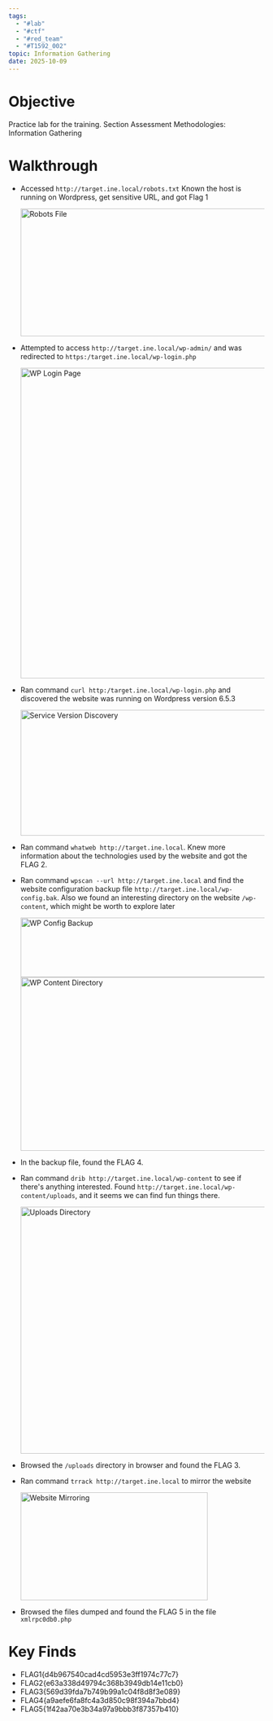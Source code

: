 ```yaml
---
tags:
  - "#lab"
  - "#ctf"
  - "#red_team"
  - "#T1592_002"
topic: Information Gathering
date: 2025-10-09
---
```

# Objective

Practice lab for the training. Section Assessment Methodologies: Information Gathering

# Walkthrough

- Accessed `http://target.ine.local/robots.txt` Known the host is running on Wordpress, get sensitive URL, and got Flag 1

  <img width="677" height="251" alt="Robots File" src="https://github.com/user-attachments/assets/c2a6ac34-37b0-4f06-b074-6bea8337f4d6" />

- Attempted to access `http://target.ine.local/wp-admin/` and was redirected to `https:/target.ine.local/wp-login.php`

  <img width="1015" height="610" alt="WP Login Page" src="https://github.com/user-attachments/assets/aae84215-d9b4-4dfe-81cb-048be4a50ced" />

- Ran command `curl http:/target.ine.local/wp-login.php` and discovered the website was running on Wordpress version 6.5.3

  <img width="911" height="247" alt="Service Version Discovery" src="https://github.com/user-attachments/assets/abdd860c-dc17-4ae8-8142-573dea39f33c" />

- Ran command `whatweb http://target.ine.local`. Knew more information about the technologies used by the website and got the FLAG 2.
  
- Ran command `wpscan --url http://target.ine.local` and find the website configuration backup file `http://target.ine.local/wp-config.bak`. Also we found an interesting directory on the website `/wp-content`, which might be worth to explore later

  <img width="791" height="117" alt="WP Config Backup" src="https://github.com/user-attachments/assets/9ccf227f-3822-4a08-b714-254344a41e0d" />

  <img width="1241" height="341" alt="WP Content Directory" src="https://github.com/user-attachments/assets/17e33b4b-0e4b-42da-8260-a558b1a214a4" />


- In the backup file, found the FLAG 4.

- Ran command `drib http://target.ine.local/wp-content` to see if there's anything interested. Found `http://target.ine.local/wp-content/uploads`, and it seems we can find fun things there.

  <img width="736" height="485" alt="Uploads Directory" src="https://github.com/user-attachments/assets/8ef8af64-4995-4c98-8a49-0e7df2b89086" />

- Browsed the `/uploads` directory in browser and found the FLAG 3.

- Ran command `trrack http://target.ine.local` to mirror the website

  <img width="368" height="212" alt="Website Mirroring" src="https://github.com/user-attachments/assets/483203e8-2a90-4da7-af8a-cbe19ad97bfa" />

- Browsed the files dumped and found the FLAG 5 in the file `xmlrpc0db0.php`

# Key Finds
- FLAG1{d4b967540cad4cd5953e3ff1974c77c7}
- FLAG2{e63a338d49794c368b3949db14e11cb0}
- FLAG3{569d39fda7b749b99a1c04f8d8f3e089}
- FLAG4{a9aefe6fa8fc4a3d850c98f394a7bbd4}
- FLAG5{1f42aa70e3b34a97a9bbb3f87357b410}
